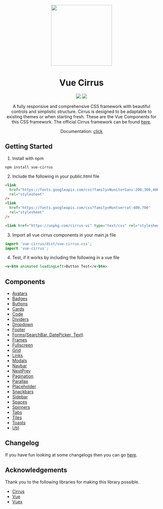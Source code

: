 <p align="center"><img src="https://i.imgur.com/Jwu0XrO.png" width="200"></p>
<h1 align="center">Vue Cirrus</h1>

<p align="center">
  <a href="https://www.npmjs.com/package/vue-cirrus"><img src="https://badge.fury.io/js/vue-cirrus.svg"></a>
  <a href="https://opensource.org/licenses/MIT"><img src="https://img.shields.io/github/license/FlorianWoelki/vue-cirrus.svg"></a>
</p>

<p align="center">
A fully responsive and comprehensive CSS framework with beautiful controls and simplistic structure. Cirrus is designed to be adaptable to existing themes or when starting fresh. These are the Vue Components for this CSS framework. The official Cirrus framework can be found <a href="https://github.com/Spiderpig86/Cirrus">here</a>.
</p>
<p align="center">Documentation: <a href="https://florianwoelki.github.io/vue-cirrus/#/">click</a></p>

## Getting Started

1. Install with npm

```
npm install vue-cirrus
```

2. Include the following in your public.html file

```html
<link
  href="https://fonts.googleapis.com/css?family=Nunito+Sans:200,300,400,600,700"
  rel="stylesheet"
/>
<link
  href="https://fonts.googleapis.com/css?family=Montserrat:400,700"
  rel="stylesheet"
/>

<link href="https://unpkg.com/cirrus-ui" type="text/css" rel="stylesheet" />
```

3. Import all vue cirrus components in your main.js file

```javascript
import 'vue-cirrus/dist/vue-cirrus.css';
import 'vue-cirrus';
```

4. Test, if it works by including the following in a vue file

```html
<v-btn animated loadingLeft>Button Test</v-btn>
```

## Components
- [Avatars](https://florianwoelki.github.io/vue-cirrus/#/components/Avatars)
- [Badges](https://florianwoelki.github.io/vue-cirrus/#/components/Badges)
- [Buttons](https://florianwoelki.github.io/vue-cirrus/#/components/Buttons)
- [Cards](https://florianwoelki.github.io/vue-cirrus/#/components/Cards)
- [Code](https://florianwoelki.github.io/vue-cirrus/#/components/Code)
- [Dividers](https://florianwoelki.github.io/vue-cirrus/#/components/Dividers)
- [Dropdown](https://florianwoelki.github.io/vue-cirrus/#/components/Dropdown)
- [Footer](https://florianwoelki.github.io/vue-cirrus/#/components/Footer)
- [Forms(SearchBar, DatePicker, Text)](https://florianwoelki.github.io/vue-cirrus/#/components/Forms)
- [Frames](https://florianwoelki.github.io/vue-cirrus/#/components/Frames)
- [Fullscreen](https://florianwoelki.github.io/vue-cirrus/#/components/Fullscreen)
- [Grid](https://florianwoelki.github.io/vue-cirrus/#/components/Grid)
- [Links](https://florianwoelki.github.io/vue-cirrus/#/components/Links)
- [Modals](https://florianwoelki.github.io/vue-cirrus/#/components/Modals)
- [Navbar](https://florianwoelki.github.io/vue-cirrus/#/components/Navbars)
- [NextPrev](https://florianwoelki.github.io/vue-cirrus/#/components/NextPrev)
- [Pagination](https://florianwoelki.github.io/vue-cirrus/#/components/Pagination)
- [Parallax](https://florianwoelki.github.io/vue-cirrus/#/components/Parallax)
- [Placeholder](https://florianwoelki.github.io/vue-cirrus/#/components/Placeholder)
- [Snackbars](https://florianwoelki.github.io/vue-cirrus/#/components/Snackbars)
- [Sidebar](https://florianwoelki.github.io/vue-cirrus/#/components/Sidebars)
- [Spaces](https://florianwoelki.github.io/vue-cirrus/#/components/Spaces)
- [Spinners](https://florianwoelki.github.io/vue-cirrus/#/components/Spinners)
- [Tabs](https://florianwoelki.github.io/vue-cirrus/#/components/Tabs)
- [Tiles](https://florianwoelki.github.io/vue-cirrus/#/components/Tiles)
- [Toasts](https://florianwoelki.github.io/vue-cirrus/#/components/Toasts)
- [Util](https://florianwoelki.github.io/vue-cirrus/#/components/Util)

## Changelog

If you have fun looking at some changelogs then you can go [here](https://github.com/FlorianWoelki/vue-cirrus/blob/master/CHANGELOG.md).

## Acknowledgements

Thank you to the following libraries for making this library possible.

- [Cirrus](https://spiderpig86.github.io/Cirrus/)
- [Vue](https://vuejs.org/)
- [Vuex](https://vuex.vuejs.org/)
